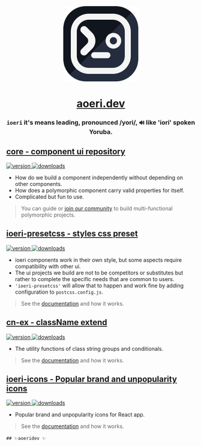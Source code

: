 <div align="center">
  <a title="aoeri" href="https://www.npmjs.com/org/ioeri">
    <img src="https://raw.githubusercontent.com/aoeridev/.github/4e332aa3ba6c0174b2393d1f1a08e65f8fa5a09d/profile/aoeri.svg" alt="aoeri" height="200" />
  </a>
</div>

<a title="aoeri" target="_blank" rel="noopener noreferrer" href="https://ioeri.dev">
  <h1 align="center"><strong>aoeri.dev</strong></h1>
</a>

<h3 align="center">
  <b>
    <code>ioeri</code> it's means leading, pronounced /yori/, <code>🔊</code> like 'iori' spoken Yoruba.
  </b>
</h3>



## [core - component ui repository](https://github.com/ioeridev/ioeri)
<div align="left">
  <a href="https://www.npmjs.com/package/ioeri">
    <img src="https://badgen.net/npm/v/ioeri" alt="version" />
  </a>
  <a href="https://npmjs.org/package/ioeri">
    <img src="https://badgen.now.sh/npm/dm/ioeri" alt="downloads" />
  </a>
</div>

- How do we build a component independently without depending on other components.
- How does a polymorphic component carry valid properties for itself.
- Complicated but fun to use.

> You can guide or [join our community](https://github.com/ioeridev/ioeri/blob/master/CONTRIBUTING.md) to build multi-functional polymorphic projects.

## [ioeri-presetcss - styles css preset](https://github.com/ioeridev/ioeri-presetcss)
<div align="left">
  <a href="https://www.npmjs.com/package/ioeri-presetcss">
    <img src="https://badgen.net/npm/v/ioeri-presetcss" alt="version" />
  </a>
  <a href="https://npmjs.org/package/ioeri-presetcss">
    <img src="https://badgen.now.sh/npm/dm/ioeri-presetcss" alt="downloads" />
  </a>
</div>

- ioeri components work in their own style, but some aspects require compatibility with other ui.
- The ui projects we build are not to be competitors or substitutes but rather to complete the specific needs that are common to users.
- `'ioeri-presetcss'` will allow that to happen and work fine by adding configuration to `postcss.config.js`.

> See the [documentation](https://github.com/ioeridev/ioeri-presetcss) and how it works.

## [cn-ex - className extend](https://github.com/ioeridev/cn-ex)

<div align="left">
  <a href="https://www.npmjs.com/package/cn-ex">
    <img src="https://badgen.net/npm/v/cn-ex" alt="version" />
  </a>
  <a href="https://npmjs.org/package/cn-ex">
    <img src="https://badgen.now.sh/npm/dm/cn-ex" alt="downloads" />
  </a>
</div>

- The utility functions of class string groups and conditionals.

> See the [documentation](https://github.com/ioeridev/cn-ex) and how it works.

## [ioeri-icons - Popular brand and unpopularity icons](https://github.com/ioeridev/ioeri-icons)

<div align="left">
  <a href="https://www.npmjs.com/package/ioeri-icons">
    <img src="https://badgen.net/npm/v/ioeri-icons" alt="version" />
  </a>
  <a href="https://npmjs.org/package/ioeri-icons">
    <img src="https://badgen.now.sh/npm/dm/ioeri-icons" alt="downloads" />
  </a>
</div>

- Popular brand and unpopularity icons for React app.

> See the [documentation](https://github.com/ioeridev/ioeri-icons) and how it works.

<!--

**Here are some ideas to get you started:**

🙋‍♀️ A short introduction - what is your organization all about?
🌈 Contribution guidelines - how can the community get involved?
👩‍💻 Useful resources - where can the community find your docs? Is there anything else the community should know?
🍿 Fun facts - what does your team eat for breakfast?
🧙 Remember, you can do mighty things with the power of [Markdown](https://docs.github.com/github/writing-on-github/getting-started-with-writing-and-formatting-on-github/basic-writing-and-formatting-syntax)
-->


```## ✨aoeridev ✨```

